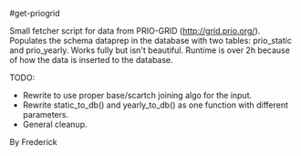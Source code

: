 #get-priogrid

Small fetcher script for data from PRIO-GRID (http://grid.prio.org/).
Populates the schema dataprep in the database with two tables: prio_static and prio_yearly. 
Works fully but isn't beautiful.
Runtime is over 2h because of how the data is inserted to the database.

TODO:
* Rewrite to use proper base/scartch joining algo for the input.
* Rewrite static_to_db() and yearly_to_db() as one function with different parameters.
* General cleanup.

By Frederick
